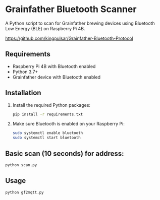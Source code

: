 # Grainfather Bluetooth Scanner

A Python script to scan for Grainfather brewing devices using Bluetooth Low Energy (BLE) on Raspberry Pi 4B.

https://github.com/kingpulsar/Grainfather-Bluetooth-Protocol

## Requirements

- Raspberry Pi 4B with Bluetooth enabled
- Python 3.7+
- Grainfather device with Bluetooth enabled

## Installation

1. Install the required Python packages:
   ```bash
   pip install -r requirements.txt
   ```

2. Make sure Bluetooth is enabled on your Raspberry Pi:
   ```bash
   sudo systemctl enable bluetooth
   sudo systemctl start bluetooth
   ```

## Basic scan (10 seconds) for address:
```bash
python scan.py
```

## Usage

```bash
python gf2mqtt.py
```